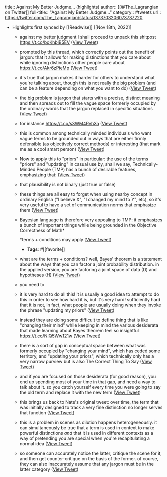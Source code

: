 title:: Against My Better Judgme... (highlights)
author:: [[@The_Lagrangian on Twitter]]
full-title:: "Against My Better Judgme..."
category:: #tweets
url:: https://twitter.com/The_Lagrangian/status/1373703206073737220

- Highlights first synced by [[Readwise]] [[Nov 18th, 2022]]
	- against my better judgment I shall proceed to unpack this shitpost https://t.co/boKhblB5EV ([View Tweet](https://twitter.com/The_Lagrangian/status/1373695249135058946))
	- prompted by this thread, which correctly points out the benefit of jargon: that it allows for making distinctions that you care about while ignoring distinctions other people care about
	  https://t.co/Akr6zPieMp ([View Tweet](https://twitter.com/The_Lagrangian/status/1373695250145943560))
	- it's true that jargon makes it harder for others to understand what you're talking about, though this is not really the big problem (and can be a feature depending on what you want to do) ([View Tweet](https://twitter.com/The_Lagrangian/status/1373695251295141892))
	- the big problem is jargon that starts with a precise, distinct meaning and then spreads out to fill the vague space formerly occupied by the ordinary words that the jargon replaced in specific situations ([View Tweet](https://twitter.com/The_Lagrangian/status/1373695252125646848))
	- for instance
	  https://t.co/s3WM4RvhXa ([View Tweet](https://twitter.com/The_Lagrangian/status/1373695253035823106))
	- this is common among technically minded individuals who want vague terms to be grounded out in ways that are either firmly defensible (as objectively correct methods) or interesting (that mark me as a cool smart person) ([View Tweet](https://twitter.com/The_Lagrangian/status/1373695254168240133))
	- Now to apply this to "priors" in particular: the use of the terms "priors" and "updating" in casual use by, shall we say, Technically-Minded People (TMP) has a bunch of desirable features, emphasizing that: ([View Tweet](https://twitter.com/The_Lagrangian/status/1373695256013721600))
	- that plausibility is not binary (just true or false)
	- these things are all easy to forget when using nearby concept in ordinary English ("I believe X", "I changed my mind to Y", etc), so it's very useful to have a set of communication norms that emphasize them ([View Tweet](https://twitter.com/The_Lagrangian/status/1373695257964056578))
	- Bayesian language is therefore very appealing to TMP: it emphasizes a bunch of important things while being grounded in the Objective Correctness of Math* 
	  
	  *terms + conditions may apply ([View Tweet](https://twitter.com/The_Lagrangian/status/1373695258924580876))
		- **Tags**: #[[favorite]]
	- what are the terms + conditions? well, Bayes' theorem is a statement about the ways that you can factor a joint probability distribution. in the applied version, you are factoring a joint space of data (D) and hypotheses (H) ([View Tweet](https://twitter.com/The_Lagrangian/status/1373695259893506054))
	- you need to
	- it is very hard to do all this! it is usually a good idea to attempt to do this in order to see how hard it is, but it's very hard! sufficiently hard that it is not, in fact, what people are usually doing when they invoke the phrase "updating my priors" ([View Tweet](https://twitter.com/The_Lagrangian/status/1373697162920525824))
	- instead they are doing some difficult to define thing that is like "changing their mind" while keeping in mind the various desiderata that made learning about Bayes theorem feel so insightful
	  https://t.co/NIQ5Ww121w ([View Tweet](https://twitter.com/The_Lagrangian/status/1373698137672536066))
	- there is a sort of gap in conceptual space between what was formerly occupied by "changing your mind", which has ceded some territory, and "updating your priors", which technically only has a very narrow purview but is also The Correct Thing To Say ([View Tweet](https://twitter.com/The_Lagrangian/status/1373699302074253318))
	- and if you are focused on those desiderata (for good reason), you end up spending most of your time in that gap, and need a way to talk about it. so you catch yourself every time you were going to say the old term and replace it with the new term ([View Tweet](https://twitter.com/The_Lagrangian/status/1373700516941869062))
	- this brings us back to Nate's original tweet: over time, the term that was initially designed to track a very fine distinction no longer serves that function ([View Tweet](https://twitter.com/The_Lagrangian/status/1373701092278681605))
	- this is a problem in scenes as dilution happens heterogeneously. it can simultaneously be true that a term is used in context to make powerful distinctions _and_ that it is used in different contexts as a way of pretending you are special when you're recapitulating a normal idea ([View Tweet](https://twitter.com/The_Lagrangian/status/1373702624218865666))
	- so someone can accurately notice the latter, critique the scene for it, and then get counter-critique on the basis of the former. of course, they can also inaccurately assume that any jargon must be in the latter category ([View Tweet](https://twitter.com/The_Lagrangian/status/1373703206073737220))
